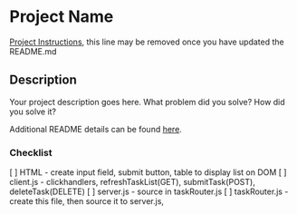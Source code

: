 # Project Name

[Project Instructions](./INSTRUCTIONS.md), this line may be removed once you have updated the README.md

## Description

Your project description goes here. What problem did you solve? How did you solve it?

Additional README details can be found [here](https://github.com/PrimeAcademy/readme-template/blob/master/README.md).

### Checklist
[ ] HTML - create input field, submit button, table to display list on DOM
[ ] client.js - clickhandlers, refreshTaskList(GET), submitTask(POST), deleteTask(DELETE)
[ ] server.js - source in taskRouter.js
[ ] taskRouter.js - create this file, then source it to server.js, 